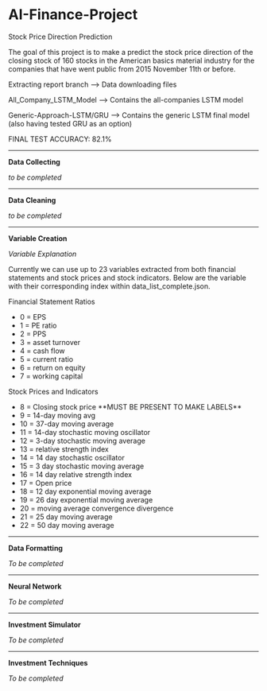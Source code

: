 # AI-Finance-Project
Stock Price Direction Prediction

The goal of this project is to make a predict the stock price direction of the closing stock of 160 stocks in the American basics material industry for the companies that have went public from 2015 November 11th or before.

Extracting report branch --> Data downloading files

All_Company_LSTM_Model --> Contains the all-companies LSTM model

Generic-Approach-LSTM/GRU --> Contains the generic LSTM final model (also having tested GRU as an option)

FINAL TEST ACCURACY: 82.1%

---
**Data Collecting**

*to be completed*

---
**Data Cleaning**

*to be completed*

---
**Variable Creation**

*Variable Explanation*

Currently we can use up to 23 variables extracted from both financial statements and stock prices and stock indicators. Below are the variable with their corresponding index within data_list_complete.json.  

Financial Statement Ratios  
<ul>
    <li>0 = EPS  </li>
    <li>1 = PE ratio  </li>
    <li>2 = PPS  </li>
    <li>3 = asset turnover  </li>
    <li>4 = cash flow  </li>
    <li>5 = current ratio  </li>
    <li>6 = return on equity  </li> 
    <li>7 = working capital  </li>
</ul>
Stock Prices and Indicators  

<ul>
    <li>8 = Closing stock price       **MUST BE PRESENT TO MAKE LABELS** </li> 
    <li>9 = 14-day moving avg  </li>
    <li>10 = 37-day moving average  </li>
    <li>11 = 14-day stochastic moving oscillator  </li>
    <li>12 = 3-day stochastic moving average  </li>
    <li>13 = relative strength index  </li>
    <li>14 = 14 day stochastic oscillator  </li>
    <li>15 = 3 day stochastic moving average  </li>
    <li>16 = 14 day relative strength index  </li>
    <li>17 = Open price  </li>
    <li>18 = 12 day exponential moving average  </li>
    <li>19 = 26 day exponential moving average  </li>
    <li>20 = moving average convergence divergence  </li>
    <li>21 = 25 day moving average  </li>
    <li>22 = 50 day moving average  </li>
</ul>

---
**Data Formatting**

*To be completed*

---
**Neural Network**

*To be completed*

---
**Investment Simulator**

*To be completed*

---
**Investment Techniques**

*To be completed*
